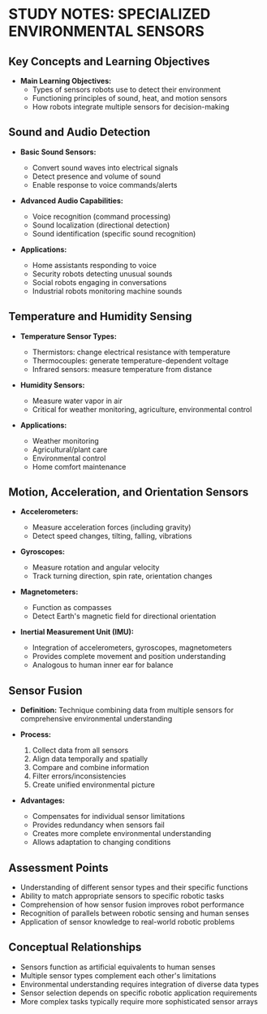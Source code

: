 # STUDY NOTES: SPECIALIZED ENVIRONMENTAL SENSORS

## Key Concepts and Learning Objectives

* **Main Learning Objectives:**
  * Types of sensors robots use to detect their environment
  * Functioning principles of sound, heat, and motion sensors
  * How robots integrate multiple sensors for decision-making

## Sound and Audio Detection

* **Basic Sound Sensors:**
  * Convert sound waves into electrical signals
  * Detect presence and volume of sound
  * Enable response to voice commands/alerts

* **Advanced Audio Capabilities:**
  * Voice recognition (command processing)
  * Sound localization (directional detection)
  * Sound identification (specific sound recognition)

* **Applications:**
  * Home assistants responding to voice
  * Security robots detecting unusual sounds
  * Social robots engaging in conversations
  * Industrial robots monitoring machine sounds

## Temperature and Humidity Sensing

* **Temperature Sensor Types:**
  * Thermistors: change electrical resistance with temperature
  * Thermocouples: generate temperature-dependent voltage
  * Infrared sensors: measure temperature from distance

* **Humidity Sensors:**
  * Measure water vapor in air
  * Critical for weather monitoring, agriculture, environmental control

* **Applications:**
  * Weather monitoring
  * Agricultural/plant care
  * Environmental control
  * Home comfort maintenance

## Motion, Acceleration, and Orientation Sensors

* **Accelerometers:**
  * Measure acceleration forces (including gravity)
  * Detect speed changes, tilting, falling, vibrations

* **Gyroscopes:**
  * Measure rotation and angular velocity
  * Track turning direction, spin rate, orientation changes

* **Magnetometers:**
  * Function as compasses
  * Detect Earth's magnetic field for directional orientation

* **Inertial Measurement Unit (IMU):**
  * Integration of accelerometers, gyroscopes, magnetometers
  * Provides complete movement and position understanding
  * Analogous to human inner ear for balance

## Sensor Fusion

* **Definition:** Technique combining data from multiple sensors for comprehensive environmental understanding

* **Process:**
  1. Collect data from all sensors
  2. Align data temporally and spatially
  3. Compare and combine information
  4. Filter errors/inconsistencies
  5. Create unified environmental picture

* **Advantages:**
  * Compensates for individual sensor limitations
  * Provides redundancy when sensors fail
  * Creates more complete environmental understanding
  * Allows adaptation to changing conditions

## Assessment Points

* Understanding of different sensor types and their specific functions
* Ability to match appropriate sensors to specific robotic tasks
* Comprehension of how sensor fusion improves robot performance
* Recognition of parallels between robotic sensing and human senses
* Application of sensor knowledge to real-world robotic problems

## Conceptual Relationships

* Sensors function as artificial equivalents to human senses
* Multiple sensor types complement each other's limitations
* Environmental understanding requires integration of diverse data types
* Sensor selection depends on specific robotic application requirements
* More complex tasks typically require more sophisticated sensor arrays